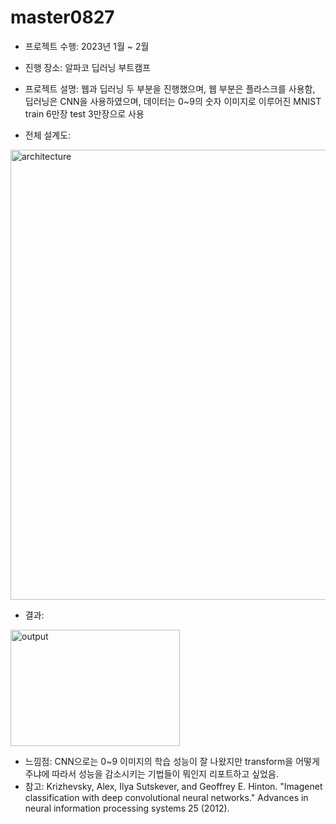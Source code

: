# master0827

- 프로젝트 수행: 2023년 1월 ~ 2월
- 진행 장소: 알파코 딥러닝 부트캠프

- 프로젝트 설명: 웹과 딥러닝 두 부분을 진행했으며, 웹 부분은 플라스크를 사용함, 딥러닝은 CNN을 사용하였으며, 데이터는 0~9의 숫자 이미지로 이루어진 MNIST train 6만장 test 3만장으로 사용

- 전체 설계도:
<img width="1280" height="720" alt="architecture" src="https://github.com/user-attachments/assets/9758f801-e751-4d0c-ba78-aa464d92348c" />





- 결과:
<img width="271" height="186" alt="output" src="https://github.com/user-attachments/assets/9061173c-fdbd-4bca-81d9-7e18de26d7ef" />

- 느낌점: CNN으로는 0~9 이미지의 학습 성능이 잘 나왔지만 transform을 어떻게 주냐에 따라서 성능을 감소시키는 기법들이 뭐인지 리포트하고 싶었음.
- 참고: Krizhevsky, Alex, Ilya Sutskever, and Geoffrey E. Hinton. "Imagenet classification with deep convolutional neural networks." Advances in neural information processing systems 25 (2012).
